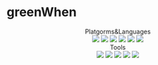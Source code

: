# greenWhen
<div align="center">
	<div>Platgorms&Languages</div>
	<img src="https://img.shields.io/badge/Java-007396?style=flat&logo=Java&logoColor=white" />
	<img src="https://img.shields.io/badge/HTML5-E34F26?style=flat&logo=HTML5&logoColor=white" />
	<img src="https://img.shields.io/badge/CSS3-1572B6?style=flat&logo=CSS3&logoColor=white" />
	<img src="https://img.shields.io/badge/JavaScript-yellow?style=flat&logo=JavaScript&logoColor=white"/>
	<img src="https://img.shields.io/badge/TypeScript-orange?style=flat&logo=TypeScript&logoColor=white"/>
	<img src="https://img.shields.io/badge/MySQL-blue?style=flat&logo=MySQL&logoColor=white"/>
</div>
<div align="center">
	<div>Tools</div>
	<img src="https://img.shields.io/badge/Intellij-007396?style=flat&logo=IntelliJ IDEA&logoColor=white" />
	<img src="https://img.shields.io/badge/Bootstrap-E34F26?style=flat&logo=Bootstrap&logoColor=white" />
	<img src="https://img.shields.io/badge/React-1572B6?style=flat&logo=React&logoColor=white" />
	<img src="https://img.shields.io/badge/Visual Studio Code-yellow?style=flat&logo=Visual Studio Code&logoColor=white"/>
	<img src="https://img.shields.io/badge/Spring Boot-orange?style=flat&logo=Spring Boot&logoColor=white"/>
</div>
